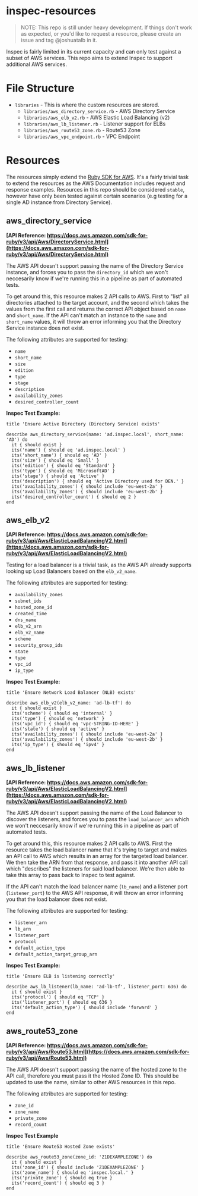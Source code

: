 # inspec-resources

> NOTE: This repo is still under heavy development. If things don't work as expected, or you'd like to request a resource, please create an issue and tag @joshuatalb in it.

Inspec is fairly limited in its current capacity and can only test against a subset of AWS services. This repo aims to extend Inspec to support additional AWS services.

# File Structure

- `libraries` - This is where the custom resources are stored.
  - `libraries/aws_directory_service.rb` - AWS Directory Service
  - `libraries/aws_elb_v2.rb` - AWS Elastic Load Balancing (v2)
  - `libraries/aws_lb_listener.rb` - Listener support for ELBs
  - `libraries/aws_route53_zone.rb` - Route53 Zone
  - `libraries/aws_vpc_endpoint.rb` - VPC Endpoint

# Resources

The resources simply extend the [Ruby SDK for AWS](https://docs.aws.amazon.com/sdk-for-ruby/v3/api/). It's a fairly trivial task to extend the resources as the AWS Documentation includes request and response examples. Resources in this repo should be considered `stable`, however have only been tested against certain scenarios (e.g testing for a single AD instance from Directory Service).

## aws_directory_service
**[API Reference: https://docs.aws.amazon.com/sdk-for-ruby/v3/api/Aws/DirectoryService.html](https://docs.aws.amazon.com/sdk-for-ruby/v3/api/Aws/DirectoryService.html)**

The AWS API doesn't support passing the name of the Directory Service instance, and forces you to pass the `directory_id` which we won't neccesarily know if we're running this in a pipeline as part of automated tests.

To get around this, this resource makes 2 API calls to AWS. First to "list" all directories attached to the target account, and the second which takes the values from the first call and returns the correct API object based on `name` and `short_name`. If the API can't match an instance to the `name` and `short_name` values, it will throw an error informing you that the Directory Service instance does not exist.

The following attributes are supported for testing:

- `name`
- `short_name`
- `size`
- `edition`
- `type`
- `stage`
- `description`
- `availability_zones`
- `desired_controller_count`

**Inspec Test Example:**

```
title 'Ensure Active Directory (Directory Service) exists'

describe aws_directory_service(name: 'ad.inspec.local', short_name: 'AD') do
  it { should exist }
  its('name') { should eq 'ad.inspec.local' }
  its('short_name') { should eq 'AD' }
  its('size') { should eq 'Small' }
  its('edition') { should eq 'Standard' }
  its('type') { should eq 'MicrosoftAD' }
  its('stage') { should eq 'Active' }
  its('description') { should eq 'Active Directory used for DEN.' }
  its('availability_zones') { should include 'eu-west-2a' }
  its('availability_zones') { should include 'eu-west-2b' }
  its('desired_controller_count') { should eq 2 }
end
```

## aws_elb_v2
**[API Reference: https://docs.aws.amazon.com/sdk-for-ruby/v3/api/Aws/ElasticLoadBalancingV2.html](https://docs.aws.amazon.com/sdk-for-ruby/v3/api/Aws/ElasticLoadBalancingV2.html)**

Testing for a load balancer is a trivial task, as the AWS API already supports looking up Load Balancers based on the `elb_v2_name`.

The following attributes are supported for testing:

- `availability_zones`
- `subnet_ids`
- `hosted_zone_id`
- `created_time`
- `dns_name`
- `elb_v2_arn`
- `elb_v2_name`
- `scheme`
- `security_group_ids`
- `state`
- `type`
- `vpc_id`
- `ip_type`

**Inspec Test Example:**

```
title 'Ensure Network Load Balancer (NLB) exists'

describe aws_elb_v2(elb_v2_name: 'ad-lb-tf') do
  it { should exist }
  its('scheme') { should eq 'internal' }
  its('type') { should eq 'network' }
  its('vpc_id') { should eq 'vpc-STRING-ID-HERE' }
  its('state') { should eq 'active' }
  its('availability_zones') { should include 'eu-west-2a' }
  its('availability_zones') { should include 'eu-west-2b' }
  its('ip_type') { should eq 'ipv4' }
end
```

## aws_lb_listener
**[API Reference: https://docs.aws.amazon.com/sdk-for-ruby/v3/api/Aws/ElasticLoadBalancingV2.html](https://docs.aws.amazon.com/sdk-for-ruby/v3/api/Aws/ElasticLoadBalancingV2.html)**

The AWS API doesn't support passing the name of the Load Balancer to discover the listeners, and forces you to pass the `load_balancer_arn` which we won't neccesarily know if we're running this in a pipeline as part of automated tests.

To get around this, this resource makes 2 API calls to AWS. First the resource takes the load balancer name that it's trying to target and makes an API call to AWS which results in an array for the targeted load balancer. We then take the ARN from that response, and pass it into another API call which "describes" the listeners for said load balancer. We're then able to take this array to pass back to Inspec to test against.

If the API can't match the load balancer name (`lb_name`) and a listener port (`listener_port`) to the AWS API response, it will throw an error informing you that the load balancer does not exist.

The following attributes are supported for testing:

- `listener_arn`
- `lb_arn`
- `listener_port`
- `protocol`
- `default_action_type`
- `default_action_target_group_arn`

**Inspec Test Example:**

```
title 'Ensure ELB is listening correctly'

describe aws_lb_listener(lb_name: 'ad-lb-tf', listener_port: 636) do
  it { should exist }
  its('protocol') { should eq 'TCP' }
  its('listener_port') { should eq 636 }
  its('default_action_type') { should include 'forward' }
end
```

## aws_route53_zone
**[API Reference: https://docs.aws.amazon.com/sdk-for-ruby/v3/api/Aws/Route53.html](https://docs.aws.amazon.com/sdk-for-ruby/v3/api/Aws/Route53.html)**

The AWS API doesn't support passing the name of the hosted zone to the API call, therefore you must pass it the Hosted Zone ID. This should be updated to use the name, similar to other AWS resources in this repo.

The following attributes are supported for testing:

- `zone_id`
- `zone_name`
- `private_zone`
- `record_count`

**Inspec Test Example**

```
title 'Ensure Route53 Hosted Zone exists'

describe aws_route53_zone(zone_id: 'Z1DEXAMPLEZONE') do
  it { should exist }
  its('zone_id') { should include 'Z1DEXAMPLEZONE' }
  its('zone_name') { should eq 'inspec.local.' }
  its('private_zone') { should eq true }
  its('record_count') { should eq 3 }
end
```
